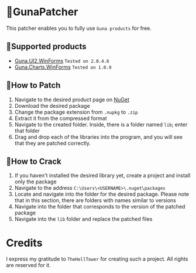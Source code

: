 # 📌GunaPatcher
This patcher enables you to fully use `Guna products` for free.

## 🔖Supported products
* <a href="https://www.nuget.org/packages/Guna.UI2.WinForms" target="_blank">Guna.UI2.WinForms</a> `Tested on 2.0.4.6`
* <a href="https://www.nuget.org/packages/Guna.Charts.WinForms" target="_blank">Guna.Charts.WinForms</a> `Tested on 1.0.9`

## 📜How to Patch
1. Navigate to the desired product page on <a href="https://www.nuget.org/profiles/Sobatdata" target="_blank">NuGet</a>
2. Download the desired package
3. Change the package extension from `.nupkg` to `.zip`
4. Extract it from the compressed format
5. Navigate to the created folder. Inside, there is a folder named `lib`; enter that folder
6. Drag and drop each of the libraries into the program, and you will see that they are patched correctly.

## 📜How to Crack
1. If you haven't installed the desired library yet, create a project and install only the package
2. Navigate to the address `C:\Users\<USERNAME>\.nuget\packages`
3. Locate and navigate into the folder for the desired package. Please note that in this section, there are folders with names similar to versions
4. Navigate into the folder that corresponds to the version of the patched package
5. Navigate into the `lib` folder and replace the patched files

# Credits
I express my gratitude to `TheHellTower` for creating such a project. All rights are reserved for it.